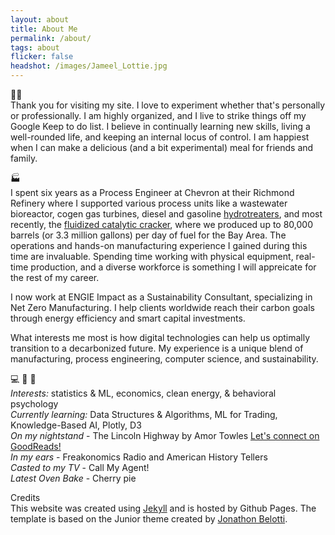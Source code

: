 ```yaml
---
layout: about
title: About Me
permalink: /about/
tags: about
flicker: false
headshot: /images/Jameel_Lottie.jpg
---
```


👋🏾 <br>
Thank you for visiting my site. I love to experiment whether that's personally or professionally. I am highly organized, and I live to strike things off my Google Keep to do list. I believe in continually learning new skills, living a well-rounded life, and keeping an internal locus of control. I am happiest when I can make a delicious (and a bit experimental) meal for friends and family.


🏭<br>
I spent six years as a Process Engineer at Chevron at their Richmond Refinery where I supported various process units like a wastewater bioreactor, cogen gas turbines, diesel and gasoline [hydrotreaters](https://en.wikipedia.org/wiki/Hydrodesulfurization), and most recently, the [fluidized catalytic cracker](https://en.wikipedia.org/wiki/Fluid_catalytic_cracking), where we produced up to 80,000 barrels (or 3.3 million gallons) per day of fuel for the Bay Area. The operations and hands-on manufacturing experience I gained during this time are invaluable. Spending time working with physical equipment, real-time production, and a diverse workforce is something I will appreicate for the rest of my career.

I now work at ENGIE Impact as a Sustainability Consultant, specializing in Net Zero Manufacturing. I help clients worldwide reach their carbon goals through energy efficiency and smart capital investments. 

What interests me most is how digital technologies can help us optimally transition to a decarbonized future. My experience is a unique blend of manufacturing, process engineering, computer science, and sustainability.

💻  📘  🥧 <br>
_Interests:_ statistics & ML, economics, clean energy, & behavioral psychology <br>
_Currently learning:_ Data Structures & Algorithms, ML for Trading, Knowledge-Based AI, Plotly, D3  <br>
_On my nightstand_ - The Lincoln Highway by Amor Towles [Let's connect on GoodReads!](https://www.goodreads.com/user/show/79648127-jameel) <br>
_In my ears_ -  Freakonomics Radio and American History Tellers <br>
_Casted to my TV_ - Call My Agent! <br>
_Latest Oven Bake_ - Cherry pie <br>

Credits <br>
This website was created using [Jekyll](https://jekyllrb.com/) and is hosted by Github Pages. The template is based on the Junior theme created by [Jonathon Belotti](https://github.com/thundergolfer/).
